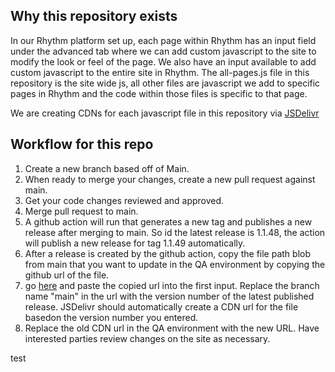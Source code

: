 ## Why this repository exists

In our Rhythm platform set up, each page within Rhythm has an input field under the advanced tab where we can add custom javascript to the site to modify the look or feel of the page. We also have an input available to add custom javascript to the entire site in Rhythm.
The all-pages.js file in this repository is the site wide js, all other files are javascript we add to specific pages in Rhythm and the code within those files is specific to that page.

We are creating CDNs for each javascript file in this repository via [JSDelivr](https://www.jsdelivr.com/github)

## Workflow for this repo

1. Create a new branch based off of Main.
2. When ready to merge your changes, create a new pull request against main.
3. Get your code changes reviewed and approved.
4. Merge pull request to main.
5. A github action will run that generates a new tag and publishes a new release after merging to main. So id the latest release is 1.1.48, the action will publish a new release for tag 1.1.49 automatically.
6. After a release is created by the github action, copy the file path blob from main that you want to update in the QA environment by copying the github url of the file.
7. go [here](https://www.jsdelivr.com/github) and paste the copied url into the first input. Replace the branch name "main" in the url with the version number of the latest published release. JSDelivr should automatically create a CDN url for the file basedon the version number you entered.
8. Replace the old CDN url in the QA environment with the new URL. Have interested parties review changes on the site as necessary.

test
